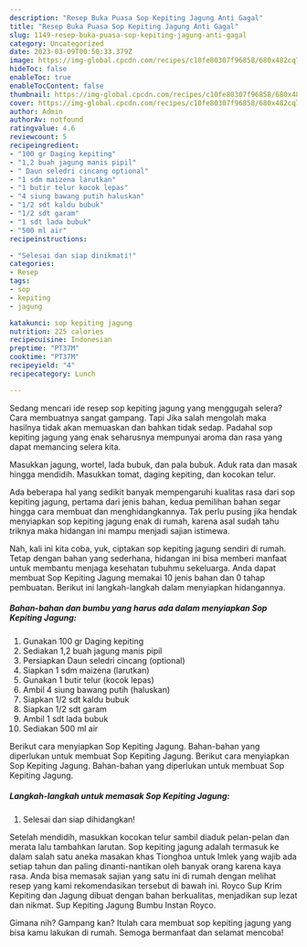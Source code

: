 ```yaml
---
description: "Resep Buka Puasa Sop Kepiting Jagung Anti Gagal"
title: "Resep Buka Puasa Sop Kepiting Jagung Anti Gagal"
slug: 1149-resep-buka-puasa-sop-kepiting-jagung-anti-gagal
category: Uncategorized
date: 2023-03-09T00:50:33.379Z
image: https://img-global.cpcdn.com/recipes/c10fe80307f96858/680x482cq70/sop-kepiting-jagung-foto-resep-utama.jpg
hideToc: false
enableToc: true
enableTocContent: false
thumbnail: https://img-global.cpcdn.com/recipes/c10fe80307f96858/680x482cq70/sop-kepiting-jagung-foto-resep-utama.jpg
cover: https://img-global.cpcdn.com/recipes/c10fe80307f96858/680x482cq70/sop-kepiting-jagung-foto-resep-utama.jpg
author: Admin
authorAv: notfound
ratingvalue: 4.6
reviewcount: 5
recipeingredient:
- "100 gr Daging kepiting"
- "1,2 buah jagung manis pipil"
- " Daun seledri cincang optional"
- "1 sdm maizena larutkan"
- "1 butir telur kocok lepas"
- "4 siung bawang putih haluskan"
- "1/2 sdt kaldu bubuk"
- "1/2 sdt garam"
- "1 sdt lada bubuk"
- "500 ml air"
recipeinstructions:

- "Selesai dan siap dinikmati!"
categories:
- Resep
tags:
- sop
- kepiting
- jagung

katakunci: sop kepiting jagung 
nutrition: 225 calories
recipecuisine: Indonesian
preptime: "PT37M"
cooktime: "PT37M"
recipeyield: "4"
recipecategory: Lunch

---
```



Sedang mencari ide resep sop kepiting jagung yang menggugah selera? Cara membuatnya sangat gampang. Tapi Jika salah mengolah maka hasilnya tidak akan memuaskan dan bahkan tidak sedap. Padahal sop kepiting jagung yang enak seharusnya mempunyai aroma dan rasa yang dapat memancing selera kita.


Masukkan jagung, wortel, lada bubuk, dan pala bubuk. Aduk rata dan masak hingga mendidih. Masukkan tomat, daging kepiting, dan kocokan telur.

Ada beberapa hal yang sedikit banyak mempengaruhi kualitas rasa dari sop kepiting jagung, pertama dari jenis bahan, kedua pemilihan bahan segar hingga cara membuat dan menghidangkannya. Tak perlu pusing jika hendak menyiapkan sop kepiting jagung enak di rumah, karena asal sudah tahu triknya maka hidangan ini mampu menjadi sajian istimewa.


Nah, kali ini kita coba, yuk, ciptakan sop kepiting jagung sendiri di rumah. Tetap dengan bahan yang sederhana, hidangan ini bisa memberi manfaat untuk membantu menjaga kesehatan tubuhmu sekeluarga. Anda dapat membuat Sop Kepiting Jagung memakai 10 jenis bahan dan 0 tahap pembuatan. Berikut ini langkah-langkah dalam menyiapkan hidangannya.

<!--inarticleads1-->

##### Bahan-bahan dan bumbu yang harus ada dalam menyiapkan Sop Kepiting Jagung:

1. Gunakan 100 gr Daging kepiting
1. Sediakan 1,2 buah jagung manis pipil
1. Persiapkan  Daun seledri cincang (optional)
1. Siapkan 1 sdm maizena (larutkan)
1. Gunakan 1 butir telur (kocok lepas)
1. Ambil 4 siung bawang putih (haluskan)
1. Siapkan 1/2 sdt kaldu bubuk
1. Siapkan 1/2 sdt garam
1. Ambil 1 sdt lada bubuk
1. Sediakan 500 ml air


Berikut cara menyiapkan Sop Kepiting Jagung. Bahan-bahan yang diperlukan untuk membuat Sop Kepiting Jagung. Berikut cara menyiapkan Sop Kepiting Jagung. Bahan-bahan yang diperlukan untuk membuat Sop Kepiting Jagung. 

<!--inarticleads2-->

##### Langkah-langkah untuk memasak Sop Kepiting Jagung:


1. Selesai dan siap dihidangkan!

Setelah mendidih, masukkan kocokan telur sambil diaduk pelan-pelan dan merata lalu tambahkan larutan. Sop kepiting jagung adalah termasuk ke dalam salah satu aneka masakan khas Tionghoa untuk Imlek yang wajib ada setiap tahun dan paling dinanti-nantikan oleh banyak orang karena kaya rasa. Anda bisa memasak sajian yang satu ini di rumah dengan melihat resep yang kami rekomendasikan tersebut di bawah ini. Royco Sup Krim Kepiting dan Jagung dibuat dengan bahan berkualitas, menjadikan sup lezat dan nikmat. Sup Kepiting Jagung Bumbu Instan Royco. 

Gimana nih? Gampang kan? Itulah cara membuat sop kepiting jagung yang bisa kamu lakukan di rumah. Semoga bermanfaat dan selamat mencoba!
